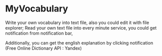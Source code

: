 # MyVocabulary
Write your own vocabulary into text file, also you could edit it with file explorer;
Read your own text file into every minute service, you could get notification from notification bar,

Additionally, you can get the english explanation by clicking notification
(Free Online Dictionary API : Yandex)
